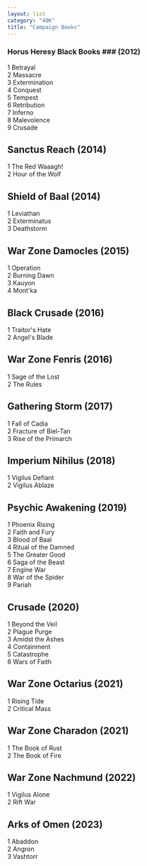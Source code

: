 ```yaml
---
layout: list
category: "40K"
title: "Campaign Books"
---
```


### Horus Heresy Black Books ### (2012)  
1 Betrayal  
2 Massacre  
3 Extermination  
4 Conquest  
5 Tempest  
6 Retribution  
7 Inferno  
8 Malevolence  
9 Crusade  

## Sanctus Reach (2014) ##
1 The Red Waaagh!  
2 Hour of the Wolf  

## Shield of Baal (2014) ##
1 Leviathan  
2 Exterminatus  
3 Deathstorm  

## War Zone Damocles (2015) ##
1 Operation  
2 Burning Dawn  
3 Kauyon  
4 Mont'ka  

## Black Crusade (2016) ##
1 Traitor's Hate  
2 Angel's Blade  

## War Zone Fenris (2016) ##
1 Sage of the Lost  
2 The Rules  

## Gathering Storm (2017) ##
1 Fall of Cadia  
2 Fracture of Biel-Tan  
3 Rise of the Primarch  

## Imperium Nihilus (2018) ## 
1 Vigilus Defiant  
2 Vigilus Ablaze  

## Psychic Awakening (2019) ##
1 Phoenix Rising  
2 Faith and Fury  
3 Blood of Baal  
4 Ritual of the Damned  
5 The Greater Good  
6 Saga of the Beast  
7 Engine War  
8 War of the Spider  
9 Pariah  

## Crusade (2020) ##
1 Beyond the Veil  
2 Plague Purge  
3 Amidst the Ashes  
4 Containment  
5 Catastrophe  
6 Wars of Faith  

## War Zone Octarius (2021) ##
1 Rising Tide  
2 Critical Mass  

## War Zone Charadon (2021) ##
1 The Book of Rust  
2 The Book of Fire  

## War Zone Nachmund (2022) ##
1 Vigilus Alone  
2 Rift War  

## Arks of Omen (2023) ##
1 Abaddon  
2 Angron  
3 Vashtorr  

